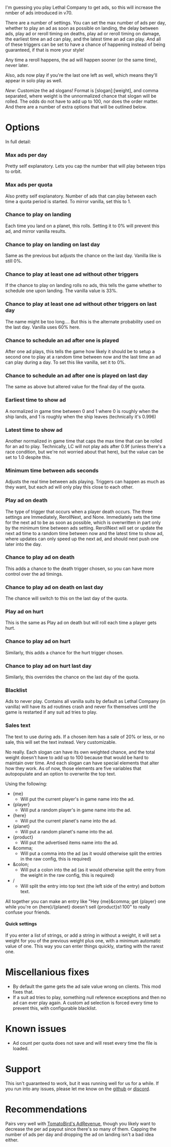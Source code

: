 I'm guessing you play Lethal Company to get ads, so this will increase the nmber of ads introduced in v70.

There are a number of settings. You can set the max number of ads per day, whether to play an ad as soon as possible on landing, the delay between ads, play ad or reroll timing on deaths, play ad or reroll timing on damage, the earliest time an ad can play, and the latest time an ad can play. And all of these triggers can be set to have a chance of happening instead of being guaranteed, if that is more your style!

Any time a reroll happens, the ad will happen sooner (or the same time), never later.

Also, ads now play if you're the last one left as well, which means they'll appear in solo play as well.

*New*: Customize the ad slogans! Format is [slogan]:[weight], and comma separated, where weight is the unnormalized chance that slogan will be rolled. The odds do not have to add up to 100, nor does the order matter. And there are a number of extra options that will be outlined below.

# Options

In full detail:

### Max ads per day
Pretty self explanatory. Lets you cap the number that will play between trips to orbit.

### Max ads per quota
Also pretty self explanatory. Number of ads that can play between each time a quota period is started. To mirror vanilla, set this to 1.

### Chance to play on landing
Each time you land on a planet, this rolls. Setting it to 0% will prevent this ad, and mirror vanilla results.

### Chance to play on landing on last day
Same as the previous but adjusts the chance on the last day. Vanilla like is still 0%.

### Chance to play at least one ad without other triggers
If the chance to play on landing rolls no ads, this tells the game whether to schedule one upon landing. The vanilla value is 33%.

### Chance to play at least one ad without other triggers on last day
The name might be too long.... But this is the alternate probability used on the last day. Vanilla uses 60% here.

### Chance to schedule an ad after one is played
After one ad plays, this tells the game how likely it should be to setup a second one to play at a random time between now and the last time an ad can play during a day. To set this like vanilla, set it to 0%.

### Chance to schedule an ad after one is played on last day
The same as above but altered value for the final day of the quota.

### Earliest time to show ad
A normalized in game time between 0 and 1 where 0 is roughly when the ship lands, and 1 is roughly when the ship leaves (technically it's 0.996)

### Latest time to show ad
Another normalized in game time that caps the max time that can be rolled for an ad to play. Technically, LC will not play ads after 0.9f (unless there's a race condition, but we're not worried about that here), but the value can be set to 1.0 despite this.

### Minimum time between ads seconds
Adjusts the real time between ads playing. Triggers can happen as much as they want, but each ad will only play this close to each other.

### Play ad on death
The type of trigger that occurs when a player death occurs. The three settings are Immediately, RerollNext, and None. Immediately sets the time for the next ad to be as soon as possible, which is overwritten in part only by the minimum time between ads setting. RerollNext will set or update the next ad time to a random time between now and the latest time to show ad, where updates can only speed up the next ad, and should next push one later into the day.

### Chance to play ad on death
This adds a chance to the death trigger chosen, so you can have more control over the ad timings.

### Chance to play ad on death on last day
The chance will switch to this on the last day of the quota.

### Play ad on hurt
This is the same as Play ad on death but will roll each time a player gets hurt.

### Chance to play ad on hurt
Similarly, this adds a chance for the hurt trigger chosen.

### Chance to play ad on hurt last day
Similarly, this overrides the chance on the last day of the quota.

### Blacklist
Ads to never play. Contains all vanilla suits by default as Lethal Company (in vanilla) will have its ad routines crash and never fix themselves until the game is restarted if any suit ad tries to play.

### Sales text
The text to use during ads. If a chosen item has a sale of 20% or less, or no sale, this will set the text instead. Very customizable.

No really. Each slogan can have its own weighted chance, and the total weight doesn't have to add up to 100 because that would be hard to maintain over time. And each slogan can have special elements that alter how they work. As of now, those elements are five variables that autopopulate and an option to overwrite the top text.

Using the following:
- {me}
  - Will put the current player's in game name into the ad.
- {player}
  - Will put a random player's in game name into the ad.
- {here}
  - Will put the current planet's name into the ad.
- {planet}
  - Will put a random planet's name into the ad.
- {product}
  - Will put the advertised items name into the ad.
- \&comma;
  - Will put a comma into the ad (as it would otherwise split the entries in the raw config, this is required)
- \&colon;
  - Will put a colon into the ad (as it would otherwise split the entry from the weight in the raw config, this is required)
- /
  - Will split the entry into top text (the left side of the entry) and bottom text.

All together you can make an entry like "Hey {me}\&comma; get {player} one while you're on {here}/{planet} doesn't sell {product}s!:100" to really confuse your friends.

#### Quick settings

If you enter a list of strings, or add a string in without a weight, it will set a weight for you of the previous weight plus one, with a minimum automatic value of one. This way you can enter things quickly, starting with the rarest one.

# Miscellanious fixes

- By default the game gets the ad sale value wrong on clients. This mod fixes that.
- If a suit ad tries to play, something null reference exceptions and then no ad can ever play again. A custom ad selection is forced every time to prevent this, with configurable blacklist.

# Known issues

- Ad count per quota does not save and will reset every time the file is loaded.

# Support

This isn't guaranteed to work, but it was running well for us for a while.
If you run into any issues, please let me know on the [github](https://github.com/cdusold/lethal-moreads) or [discord](https://discord.com/channels/1168655651455639582/1379569936703160340).

# Recommendations

Pairs very well with [TomatoBird's AdRevenue](https://thunderstore.io/c/lethal-company/p/Tomatobird/AdRevenue/), though you likely want to decrease the per ad payout since there's so many of them. Capping the number of ads per day and dropping the ad on landing isn't a bad idea either.